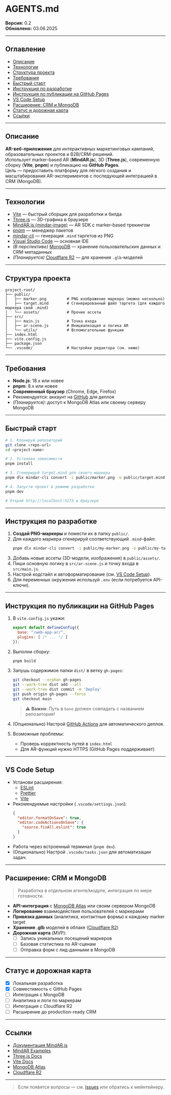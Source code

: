 # AGENTS.md

**Версия:** 0.2  
**Обновлено:** 03.06.2025

---

## Оглавление

- [Описание](#описание)
- [Технологии](#технологии)
- [Структура проекта](#структура-проекта)
- [Требования](#требования)
- [Быстрый старт](#быстрый-старт)
- [Инструкция по разработке](#инструкция-по-разработке)
- [Инструкция по публикации на GitHub Pages](#инструкция-по-публикации-на-github-pages)
- [VS Code Setup](#vs-code-setup)
- [Расширение: CRM и MongoDB](#расширение-crm-и-mongodb)
- [Статус и дорожная карта](#статус-и-дорожная-карта)
- [Ссылки](#ссылки)

---

## Описание

**AR-веб-приложение** для интерактивных маркетинговых кампаний, образовательных проектов и B2B/CRM-решений.  
Использует marker-based AR (**MindAR.js**), 3D (**Three.js**), современную сборку (**Vite**, **pnpm**) и публикацию на **GitHub Pages**.  
Цель — предоставить платформу для лёгкого создания и масштабирования AR-экспериментов с последующей интеграцией в CRM (MongoDB).

---

## Технологии

- [Vite](https://vitejs.dev/) — быстрый сборщик для разработки и билда
- [Three.js](https://threejs.org/) — 3D-графика в браузере
- [MindAR.js (mindar-image)](https://hiukim.github.io/mind-ar-js-doc/) — AR SDK с marker-based трекингом
- [pnpm](https://pnpm.io/) — менеджер пакетов
- [mindar-cli](https://github.com/hiukim/mind-ar-js/tree/main/packages/mindar-cli) — генерация `.mind` таргетов из PNG
- [Visual Studio Code](https://code.visualstudio.com/) — основная IDE
- *(В перспективе)* [MongoDB](https://www.mongodb.com/) — хранение пользовательских данных и CRM-метаданных
- *(Планируется)* [Cloudflare R2](https://www.cloudflare.com/products/r2/) — для хранения `.glb`-моделей

---

## Структура проекта

```plaintext
project-root/
├── public/
│   ├── marker.png         # PNG изображение маркера (можно несколько)
│   ├── target.mind        # Сгенерированный файл таргета (для каждого маркера свой .mind)
│   └── assets/            # Прочие ассеты
├── src/
│   ├── main.js            # Точка входа
│   ├── ar-scene.js        # Инициализация и логика AR
│   └── utils/             # Вспомогательные функции
├── index.html
├── vite.config.js
├── package.json
└── .vscode/               # Настройки редактора (см. ниже)
```

---

## Требования

- **Node.js**: 18.x или новее
- **pnpm**: 8.x или новее
- **Современный браузер** (Chrome, Edge, Firefox)
- Рекомендуется: аккаунт на [GitHub](https://github.com/) для деплоя  
- *(Планируется)*: доступ к MongoDB Atlas или своему серверу MongoDB

---

## Быстрый старт

```bash
# 1. Клонируй репозиторий
git clone <repo-url>
cd <project-name>

# 2. Установи зависимости
pnpm install

# 3. Сгенерируй target.mind для своего маркера
pnpm dlx mindar-cli convert -i public/marker.png -o public/target.mind

# 4. Запусти проект в режиме разработки
pnpm dev

# Открой http://localhost:5173 в браузере
```

---

## Инструкция по разработке

1. **Создай PNG-маркеры** и помести их в папку `public/`.
2. Для каждого маркера сгенерируй соответствующий `.mind`-файл:
   ```bash
   pnpm dlx mindar-cli convert -i public/my-marker.png -o public/my-target.mind
   ```
3. Добавь новые ассеты (3D-модели, изображения) в `public/assets/`.
4. Пиши основную логику в `src/ar-scene.js` и точку входа в `src/main.js`.
5. Настрой кодстайл и автоформатирование (см. [VS Code Setup](#vs-code-setup)).
6. Для переменных окружения используй `.env` (если потребуется API-ключи).

---

## Инструкция по публикации на GitHub Pages

1. В `vite.config.js` укажи:
    ```js
    export default defineConfig({
      base: "/web-app-ar/",
      plugins: [ /* ... */ ]
    });
    ```
2. Выполни сборку:
    ```bash
    pnpm build
    ```
3. Запушь содержимое папки `dist/` в ветку `gh-pages`:
    ```bash
    git checkout --orphan gh-pages
    git --work-tree dist add --all
    git --work-tree dist commit -m 'Deploy'
    git push origin gh-pages --force
    git checkout main
    ```
    > ⚠️ **Важно**: Путь в `base` должен совпадать с названием репозитория!

4. (Опционально) Настрой [GitHub Actions](https://docs.github.com/ru/actions) для автоматического деплоя.

5. Возможные проблемы:
   - Проверь корректность путей в `index.html`
   - Для AR-функций нужно HTTPS (GitHub Pages поддерживает)

---

## VS Code Setup

- Установи расширения:
  - [ESLint](https://marketplace.visualstudio.com/items?itemName=dbaeumer.vscode-eslint)
  - [Prettier](https://marketplace.visualstudio.com/items?itemName=esbenp.prettier-vscode)
  - [Vite](https://marketplace.visualstudio.com/items?itemName=antfu.vite)
- Рекомендуемые настройки (`.vscode/settings.json`):
    ```json
    {
      "editor.formatOnSave": true,
      "editor.codeActionsOnSave": {
        "source.fixAll.eslint": true
      }
    }
    ```
- Работа через встроенный терминал (`pnpm dev`).
- (Опционально) Настрой `.vscode/tasks.json` для автоматизации задач.

---

## Расширение: CRM и MongoDB

> Разработка в отдельном агенте/модуле, интеграция по мере готовности.

- **API-интеграция** с [MongoDB Atlas](https://www.mongodb.com/atlas) или своим сервером MongoDB
- **Логирование** взаимодействия пользователей с маркерами
- **Привязка данных** (аналитика, контактные формы) к каждому marker target
- **Хранение .glb** моделей в облаке ([Cloudflare R2](https://www.cloudflare.com/products/r2/))
- **Дорожная карта** (MVP):
  - [ ] Запись уникальных посещений маркеров
  - [ ] Базовая статистика по AR-сценам
  - [ ] Отправка форм с лид-данными в MongoDB

---

## Статус и дорожная карта

- [x] Локальная разработка  
- [x] Совместимость с GitHub Pages  
- [ ] Интеграция с MongoDB  
- [ ] Аналитика и логи по маркерам  
- [ ] Интеграция с Cloudflare R2  
- [ ] Расширение до production-ready CRM

---

## Ссылки

- [Документация MindAR.js](https://hiukim.github.io/mind-ar-js-doc/)
- [MindAR Examples](https://github.com/hiukim/mind-ar-js/tree/main/examples)
- [Three.js Docs](https://threejs.org/docs/index.html#manual/en/introduction/Creating-a-scene)
- [Vite Docs](https://vitejs.dev/guide/)
- [MongoDB Atlas](https://www.mongodb.com/atlas)
- [Cloudflare R2](https://www.cloudflare.com/products/r2/)

---

> Если появятся вопросы — см. [Issues](https://github.com/<your-org-or-user>/<repo>/issues) или обратись к мейнтейнеру.
